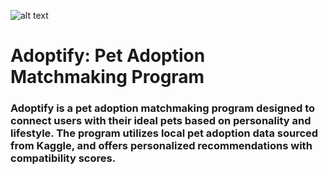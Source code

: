 ![alt text](https://file%2B.vscode-resource.vscode-cdn.net/Users/mel/Downloads/terminal.gif?version%3D1738888289128)
# Adoptify: Pet Adoption Matchmaking Program

### Adoptify is a pet adoption matchmaking program designed to connect users with their ideal pets based on personality and lifestyle. The program utilizes local pet adoption data sourced from Kaggle, and offers personalized recommendations with compatibility scores.